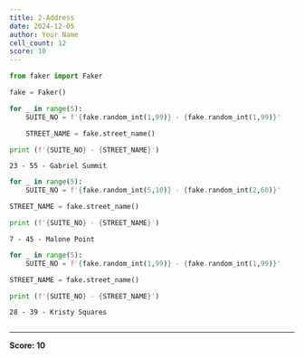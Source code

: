 ```yaml
---
title: 2-Address
date: 2024-12-05
author: Your Name
cell_count: 12
score: 10
---
```


```python
from faker import Faker
```


```python
fake = Faker()
```


```python
for _ in range(5):
    SUITE_NO = f'{fake.random_int(1,99)} - {fake.random_int(1,99)}'
```


```python
    STREET_NAME = fake.street_name()
```


```python
print (f'{SUITE_NO} - {STREET_NAME}')
```

    23 - 55 - Gabriel Summit



```python
for _ in range(5):
    SUITE_NO = f'{fake.random_int(5,10)} - {fake.random_int(2,60)}'
```


```python
STREET_NAME = fake.street_name()
```


```python
print (f'{SUITE_NO} - {STREET_NAME}')
```

    7 - 45 - Malone Point



```python
for _ in range(5):
    SUITE_NO = f'{fake.random_int(1,99)} - {fake.random_int(1,99)}'
```


```python
STREET_NAME = fake.street_name()
```


```python
print (f'{SUITE_NO} - {STREET_NAME}')
```

    28 - 39 - Kristy Squares



```python

```


---
**Score: 10**
